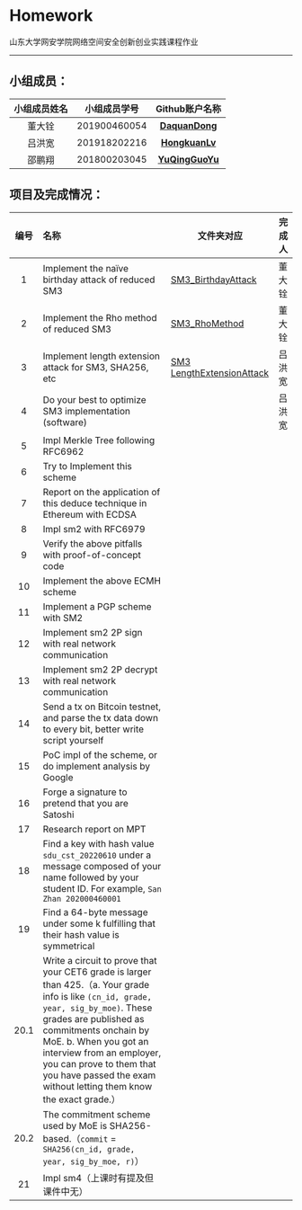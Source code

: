 # Homework

山东大学网安学院网络空间安全创新创业实践课程作业

------

## 小组成员：

| 小组成员姓名 | 小组成员学号 |                  Github账户名称                   |
| :----------: | :----------: | :-----------------------------------------------: |
|    董大铨    | 201900460054 |  [**DaquanDong**](https://github.com/DaquanDong)  |
|    吕洪宽    | 201918202216 | [**HongkuanLv** ](https://github.com/HongkuanLv)  |
|    邵鹏翔    | 201800203045 | [**YuQingGuoYu**](https://github.com/YuQingGuoYu) |

## 项目及完成情况：

| 编号 | 名称                                                         | 文件夹对应                                                   | 完成人             |
| :--: | :----------------------------------------------------------- | ------------------------------------------------------------ |-------|
|  1   | Implement the naïve birthday attack of reduced SM3           | [SM3_BirthdayAttack](https://github.com/DaquanDong/Homework/tree/main/SM3_BirthdayAttack)|董大铨     |
|  2   | Implement the Rho method of reduced SM3                      | [SM3_RhoMethod](https://github.com/DaquanDong/Homework/tree/main/SM3_RhoMethod) |  董大铨   |
|  3   | Implement length extension attack for SM3, SHA256, etc       | [SM3 LengthExtensionAttack](https://github.com/DaquanDong/Homework/tree/main/SM3_length%20extension%20attack)                                                             | 吕洪宽    |
|  4   | Do your best to optimize SM3 implementation (software)       |                                                              |  吕洪宽   |
|  5   | Impl Merkle Tree following RFC6962                           |                                                              |     |
|  6   | Try to Implement this scheme                                 |                                                              |     |
|  7   | Report on the application of this deduce technique in Ethereum with ECDSA |                                                              |     |
|  8   | Impl sm2 with RFC6979                                        |                                                              |     |
|  9   | Verify the above pitfalls with proof-of-concept code         |                                                              |     |
|  10  | Implement the above ECMH scheme                              |                                                              |     |
|  11  | Implement a PGP scheme with SM2                              |                                                              |     |
|  12  | Implement sm2 2P sign with real network communication        |                                                              |     |
|  13  | Implement sm2 2P decrypt with real network communication     |                                                              |     |
|  14  | Send a tx on Bitcoin testnet, and parse the tx data down to every bit, better write script yourself |                                                              |     |
|  15  | PoC impl of the scheme, or do implement analysis by Google   |                                                              |     |
|  16  | Forge a signature to pretend that you are Satoshi            |                                                              |     |
|  17  | Research report on MPT                                       |                                                              |     |
|  18  | Find a key with hash value `sdu_cst_20220610` under a message composed of your name followed by your student ID. For example, `San Zhan 202000460001` |                                                              |     |
|  19  | Find a 64-byte message under some k fulfilling that their hash value is symmetrical |                                                              |     |
| 20.1 | Write a circuit to prove that your CET6 grade is larger than 425.（a. Your grade info is like `(cn_id, grade, year, sig_by_moe)`. These grades are published as commitments onchain by MoE. b. When you got an interview from an employer, you can prove to them that you have passed the exam without letting them know the exact grade.） |                                                              |     |
| 20.2 | The commitment scheme used by MoE is SHA256-based.（`commit` = `SHA256(cn_id, grade, year, sig_by_moe, r)`） |                                                              |     |
|  21  | Impl sm4（上课时有提及但课件中无）                           |                                                              |     |
